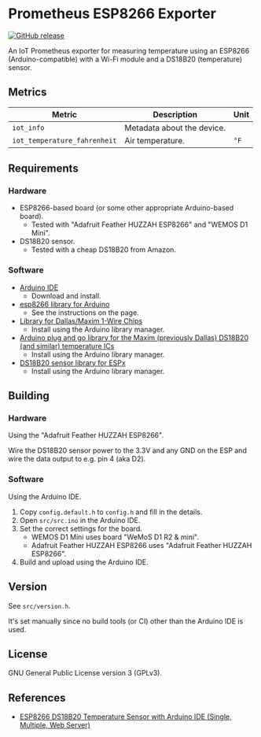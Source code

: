 # Prometheus ESP8266 Exporter

[![GitHub release](https://img.shields.io/github/v/release/HON95/prometheus-esp8266-dht-exporter?label=Version)](https://github.com/HON95/prometheus-esp8266-dht-exporter/releases)

An IoT Prometheus exporter for measuring temperature using an ESP8266 (Arduino-compatible) with a Wi-Fi module and a DS18B20 (temperature) sensor.

## Metrics

| Metric | Description | Unit |
| - | - | - |
| `iot_info` | Metadata about the device. | |
| `iot_temperature_fahrenheit` | Air temperature. | `°F` |

## Requirements

### Hardware

- ESP8266-based board (or some other appropriate Arduino-based board).
    - Tested with "Adafruit Feather HUZZAH ESP8266" and "WEMOS D1 Mini".
- DS18B20 sensor.
    - Tested with a cheap DS18B20 from Amazon.

### Software

- [Arduino IDE](https://www.arduino.cc/en/Main/Software)
    - Download and install.
- [esp8266 library for Arduino](https://github.com/esp8266/Arduino#installing-with-boards-manager)
    - See the instructions on the page.
- [Library for Dallas/Maxim 1-Wire Chips](https://github.com/PaulStoffregen/OneWire)
    - Install using the Arduino library manager.
- [Arduino plug and go library for the Maxim (previously Dallas) DS18B20 (and similar) temperature ICs](https://github.com/milesburton/Arduino-Temperature-Control-Library)
    - Install using the Arduino library manager.
- [DS18B20 sensor library for ESPx](https://github.com/beegee-tokyo/DHTesp)
    - Install using the Arduino library manager.

## Building

### Hardware

Using the "Adafruit Feather HUZZAH ESP8266".

Wire the DS18B20 sensor power to the 3.3V and any GND on the ESP and wire the data output to e.g. pin 4 (aka D2).

### Software

Using the Arduino IDE.

1. Copy `config.default.h` to `config.h` and fill in the details.
1. Open `src/src.ino` in the Arduino IDE.
1. Set the correct settings for the board.
    - WEMOS D1 Mini uses board "WeMoS D1 R2 & mini".
    - Adafruit Feather HUZZAH ESP8266 uses "Adafruit Feather HUZZAH ESP8266".
1. Build and upload using the Arduino IDE.

## Version

See `src/version.h`.

It's set manually since no build tools (or CI) other than the Arduino IDE is used.

## License

GNU General Public License version 3 (GPLv3).

## References

- [ESP8266 DS18B20 Temperature Sensor with Arduino IDE (Single, Multiple, Web Server)](https://randomnerdtutorials.com/esp8266-ds18b20-temperature-sensor-web-server-with-arduino-ide/)
